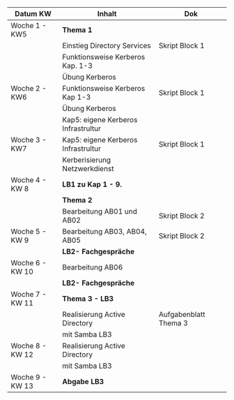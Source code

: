 | Datum KW        | Inhalt                              | Dok                   | 
| --------------- | ----------------------------------- | --------------------- |
| Woche 1 - KW5   | **Thema 1**                         |                       |
|                 | Einstieg Directory Services         | Skript Block 1        |
|                 | Funktionsweise Kerberos Kap. 1-3    |                       |
|                 | Übung Kerberos                      |                       |
| Woche 2 - KW6   | Funktionsweise Kerberos Kap 1-3     | Skript Block 1        |
|                 | Übung Kerberos                      |                       |
|                 | Kap5: eigene Kerberos Infrastrultur |                       |
| Woche 3 - KW7   | Kap5: eigene Kerberos Infrastrultur | Skript Block 1        |
|                 | Kerberisierung Netzwerkdienst       |                       |
| Woche 4 - KW 8  | **LB1 zu Kap 1 - 9.**               |                       |
|                 | **Thema 2**                         |                       |
|                 | Bearbeitung AB01 und AB02           | Skript Block 2        |
| Woche 5 - KW 9  | Bearbeitung AB03, AB04, AB05        | Skript Block 2        |
|                 | **LB2- Fachgespräche**              |                       |
| Woche 6 - KW 10 | Bearbeitung AB06                    |                       |
|                 | **LB2- Fachgespräche**              |                       |
| Woche 7 - KW 11 | **Thema 3 - LB3**                   |                       |
|                 | Realisierung Active Directory       | Aufgabenblatt Thema 3 |
|                 | mit Samba LB3                       |                       |
| Woche 8 - KW 12 | Realisierung Active Directory       |                       |
|                 | mit Samba LB3                       |                       |
| Woche 9 - KW 13 | **Abgabe LB3**                      |                       |
